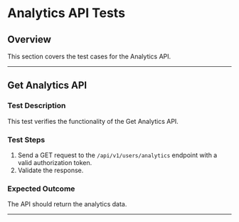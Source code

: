 # Analytics API Tests

## Overview

This section covers the test cases for the Analytics API.

---

## Get Analytics API

### **Test Description**

This test verifies the functionality of the Get Analytics API.

### **Test Steps**

1. Send a GET request to the `/api/v1/users/analytics` endpoint with a valid authorization token.
2. Validate the response.

### **Expected Outcome**

The API should return the analytics data.

---

